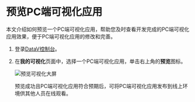 # 预览PC端可视化应用

本文介绍如何预览一个PC端可视化应用，帮助您及时查看开发完成的PC端可视化应用效果，便于PC端可视化应用的修改和完善。

1.  登录[DataV控制台](https://datav.aliyun.com/)。

2.  在**我的可视化**页面中，选择一个PC端可视化应用，单击右上角的**预览**图标。

    ![预览可视化大屏](https://static-aliyun-doc.oss-cn-hangzhou.aliyuncs.com/assets/img/zh-CN/8649822951/p8029.png)

    预览成功且PC端可视化应用符合预期后，可将PC端可视化应用发布到线上环境供其他人员在线观看。


